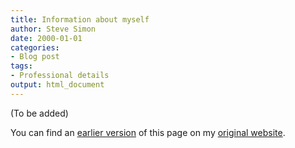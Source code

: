 ```yaml
---
title: Information about myself
author: Steve Simon
date: 2000-01-01
categories:
- Blog post
tags:
- Professional details
output: html_document
---
```


(To be added)

<!---More--->

You can find an [earlier version][sim1] of this page on my [original website][sim2].

[sim1]: http://www.pmean.com/00/simon.html
[sim2]: http://www.pmean.com/original_site.html
